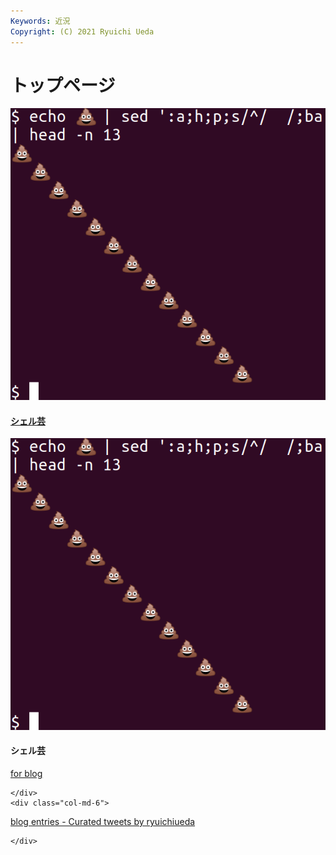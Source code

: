 ```yaml
---
Keywords: 近況
Copyright: (C) 2021 Ryuichi Ueda
---
```


# トップページ

<div class="row">
    <div class="col-md-4">
      <div class="card">
        <a href="/?page=01434">
        <img class="card-img-top" src="/pages/test/shellgei.png" alt="shellgei image">
        <div class="card-body">
          <h4 class="card-title">シェル芸</h4>
        </div>
        </a>
      </div>
    </div>
    <div class="col-md-4">
    <div class="card bg-dark text-white">
  <img class="card-img" src="/pages/test/shellgei.png" alt="Card image">
  <div class="card-img-overlay">
    <h4 class="card-title">シェル芸</h4>
  </div>
</div>
    </div>
    <div class="col-md-4">
    </div>
</div>


<div class="row">
    <div class="col-md-6">

<a class="twitter-grid" data-partner="tweetdeck" href="https://twitter.com/ryuichiueda/timelines/990954344894771200?ref_src=twsrc%5Etfw">for blog</a> <script async src="https://platform.twitter.com/widgets.js" charset="utf-8"></script>

    </div>
    <div class="col-md-6">


<a class="twitter-timeline" href="https://twitter.com/ryuichiueda/timelines/1368434533897367552?ref_src=twsrc%5Etfw">blog entries - Curated tweets by ryuichiueda</a> <script async src="https://platform.twitter.com/widgets.js" charset="utf-8"></script>

    </div>
</div>
